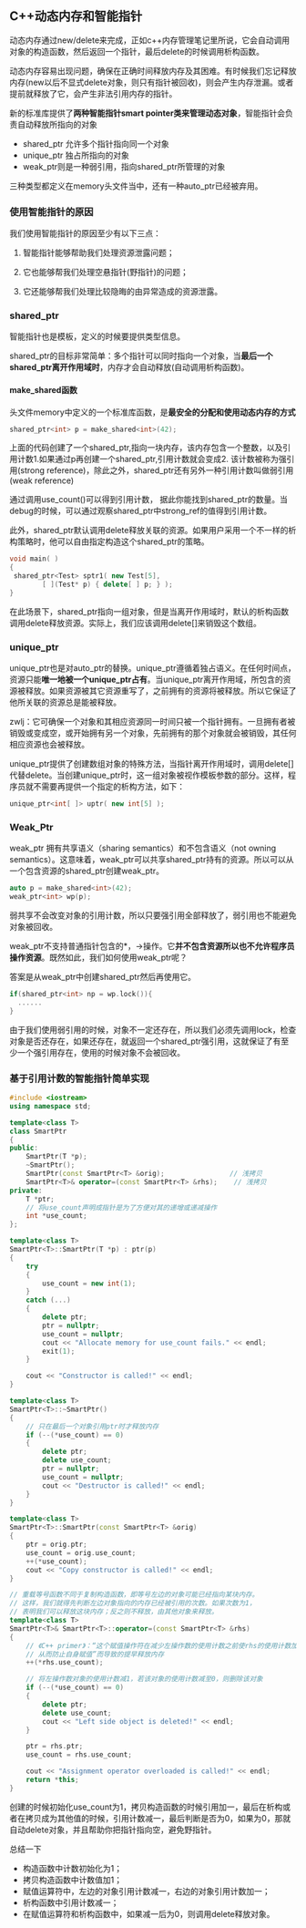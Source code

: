## C++动态内存和智能指针
动态内存通过new/delete来完成，正如c++内存管理笔记里所说，它会自动调用对象的构造函数，然后返回一个指针，最后delete的时候调用析构函数。

动态内存容易出现问题，确保在正确时间释放内存及其困难。有时候我们忘记释放内存(new以后不显式delete对象，则只有指针被回收)，则会产生内存泄漏。或者提前就释放了它，会产生非法引用内存的指针。

新的标准库提供了**两种智能指针smart pointer类来管理动态对象**，智能指针会负责自动释放所指向的对象
 - shared_ptr 允许多个指针指向同一个对象
 - unique_ptr 独占所指向的对象
 - weak_ptr则是一种弱引用，指向shared_ptr所管理的对象

三种类型都定义在memory头文件当中，还有一种auto_ptr已经被弃用。

### 使用智能指针的原因
我们使用智能指针的原因至少有以下三点：

1. 智能指针能够帮助我们处理资源泄露问题；

2. 它也能够帮我们处理空悬指针(野指针)的问题；

3. 它还能够帮我们处理比较隐晦的由异常造成的资源泄露。

### shared_ptr
智能指针也是模板，定义的时候要提供类型信息。

shared_ptr的目标非常简单：多个指针可以同时指向一个对象，当**最后一个shared_ptr离开作用域时**，内存才会自动释放(自动调用析构函数)。

#### make_shared函数
头文件memory中定义的一个标准库函数，是**最安全的分配和使用动态内存的方式**

``` c++
shared_ptr<int> p = make_shared<int>(42);
```

上面的代码创建了一个shared_ptr,指向一块内存，该内存包含一个整数，以及引用计数1.如果通过p再创建一个shared_ptr,引用计数就会变成2. 该计数被称为强引用(strong reference)，除此之外，shared_ptr还有另外一种引用计数叫做弱引用(weak reference)

通过调用use_count()可以得到引用计数， 据此你能找到shared_ptr的数量。当debug的时候，可以通过观察shared_ptr中strong_ref的值得到引用计数。

此外，shared_ptr默认调用delete释放关联的资源。如果用户采用一个不一样的析构策略时，他可以自由指定构造这个shared_ptr的策略。

``` c++
void main( )
{
 shared_ptr<Test> sptr1( new Test[5],
        [ ](Test* p) { delete[ ] p; } );
}
```

在此场景下，shared_ptr指向一组对象，但是当离开作用域时，默认的析构函数调用delete释放资源。实际上，我们应该调用delete[]来销毁这个数组。

### unique_ptr
unique_ptr也是对auto_ptr的替换。unique_ptr遵循着独占语义。在任何时间点，资源只能**唯一地被一个unique_ptr占有**。当unique_ptr离开作用域，所包含的资源被释放。如果资源被其它资源重写了，之前拥有的资源将被释放。所以它保证了他所关联的资源总是能被释放。

zwlj：它可确保一个对象和其相应资源同一时间只被一个指针拥有。一旦拥有者被销毁或变成空，或开始拥有另一个对象，先前拥有的那个对象就会被销毁，其任何相应资源也会被释放。


unique_ptr提供了创建数组对象的特殊方法，当指针离开作用域时，调用delete[]代替delete。当创建unique_ptr时，这一组对象被视作模板参数的部分。这样，程序员就不需要再提供一个指定的析构方法，如下：

``` c++
unique_ptr<int[ ]> uptr( new int[5] );
```

### Weak_Ptr
weak_ptr 拥有共享语义（sharing semantics）和不包含语义（not owning semantics）。这意味着，weak_ptr可以共享shared_ptr持有的资源。所以可以从一个包含资源的shared_ptr创建weak_ptr。

``` c++
auto p = make_shared<int>(42);
weak_ptr<int> wp(p);
```

弱共享不会改变对象的引用计数，所以只要强引用全部释放了，弱引用也不能避免对象被回收。

weak_ptr不支持普通指针包含的\*，->操作。它**并不包含资源所以也不允许程序员操作资源**。既然如此，我们如何使用weak_ptr呢？

答案是从weak_ptr中创建shared_ptr然后再使用它。

``` c++
if(shared_ptr<int> np = wp.lock()){
  ......
}
```

由于我们使用弱引用的时候，对象不一定还存在，所以我们必须先调用lock，检查对象是否还存在，如果还存在，就返回一个shared_ptr强引用，这就保证了有至少一个强引用存在，使用的时候对象不会被回收。


### 基于引用计数的智能指针简单实现


``` c++
#include <iostream>
using namespace std;

template<class T>
class SmartPtr
{
public:
    SmartPtr(T *p);
    ~SmartPtr();
    SmartPtr(const SmartPtr<T> &orig);                // 浅拷贝
    SmartPtr<T>& operator=(const SmartPtr<T> &rhs);    // 浅拷贝
private:
    T *ptr;
    // 将use_count声明成指针是为了方便对其的递增或递减操作
    int *use_count;
};

template<class T>
SmartPtr<T>::SmartPtr(T *p) : ptr(p)
{
    try
    {
        use_count = new int(1);
    }
    catch (...)
    {
        delete ptr;
        ptr = nullptr;
        use_count = nullptr;
        cout << "Allocate memory for use_count fails." << endl;
        exit(1);
    }

    cout << "Constructor is called!" << endl;
}

template<class T>
SmartPtr<T>::~SmartPtr()
{
    // 只在最后一个对象引用ptr时才释放内存
    if (--(*use_count) == 0)
    {
        delete ptr;
        delete use_count;
        ptr = nullptr;
        use_count = nullptr;
        cout << "Destructor is called!" << endl;
    }
}

template<class T>
SmartPtr<T>::SmartPtr(const SmartPtr<T> &orig)
{
    ptr = orig.ptr;
    use_count = orig.use_count;
    ++(*use_count);
    cout << "Copy constructor is called!" << endl;
}

// 重载等号函数不同于复制构造函数，即等号左边的对象可能已经指向某块内存。
// 这样，我们就得先判断左边对象指向的内存已经被引用的次数。如果次数为1，
// 表明我们可以释放这块内存；反之则不释放，由其他对象来释放。
template<class T>
SmartPtr<T>& SmartPtr<T>::operator=(const SmartPtr<T> &rhs)
{
    // 《C++ primer》：“这个赋值操作符在减少左操作数的使用计数之前使rhs的使用计数加1，
    // 从而防止自身赋值”而导致的提早释放内存
    ++(*rhs.use_count);

    // 将左操作数对象的使用计数减1，若该对象的使用计数减至0，则删除该对象
    if (--(*use_count) == 0)
    {
        delete ptr;
        delete use_count;
        cout << "Left side object is deleted!" << endl;
    }

    ptr = rhs.ptr;
    use_count = rhs.use_count;

    cout << "Assignment operator overloaded is called!" << endl;
    return *this;
}
```

创建的时候初始化use_count为1，拷贝构造函数的时候引用加一，最后在析构或者在拷贝成为其他值的时候，引用计数减一，最后判断是否为0，如果为0，那就自动delete对象，并且帮助你把指针指向空，避免野指针。

总结一下

 - 构造函数中计数初始化为1；
 - 拷贝构造函数中计数值加1；
 - 赋值运算符中，左边的对象引用计数减一，右边的对象引用计数加一；
 - 析构函数中引用计数减一；
 - 在赋值运算符和析构函数中，如果减一后为0，则调用delete释放对象。
